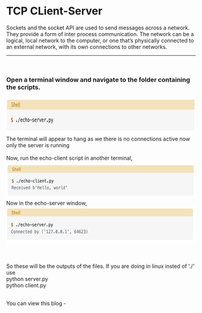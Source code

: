 # TCP CLient-Server
Sockets and the socket API are used to send messages across a network. They provide a form of inter process communication. The network can be a logical, local network to the computer, or one that’s physically connected to an external network, with its own connections to other networks.
<hr><br>
<h3> Open a terminal window and navigate to the folder containing the scripts.</h3>
<img height = 100 width=900 src = "https://github.com/PRITAM9679/Python-programming/blob/main/index1.png">
<br>
The terminal will appear to hang as we there is no connections active now only the server is running<br><br>
 Now, run the echo-client script in another terminal,
 <img height=100 width = 900 src="https://github.com/PRITAM9679/Python-programming/blob/main/index.png">
 Now in the echo-server window, 
 <img height=100 width = 900 src="https://github.com/PRITAM9679/Python-programming/blob/main/index2.png">
 
<br><br>
So these will be the outputs of the files.
If you are doing in linux insted of './' use <br>
  python server.py<br>
  python client.py
 <br><br>

 You can view this blog  - 


